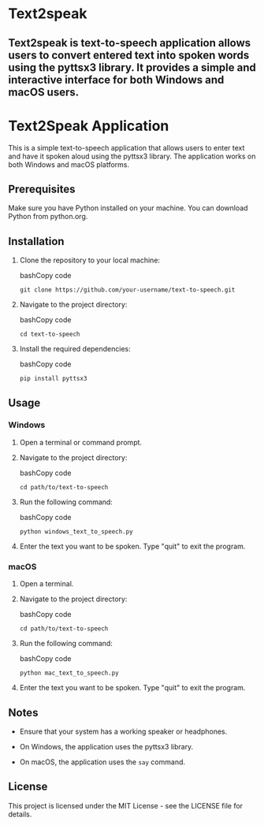 # Text2speak
Text2speak is text-to-speech application allows users to convert entered text into spoken words using the pyttsx3 library. It provides a simple and interactive interface for both Windows and macOS users.
---

# Text2Speak Application

This is a simple text-to-speech application that allows users to enter text and have it spoken aloud using the pyttsx3 library. The application works on both Windows and macOS platforms.

## Prerequisites

Make sure you have Python installed on your machine. You can download Python from python.org.

## Installation

1. Clone the repository to your local machine:
    
    bashCopy code
    
    `git clone https://github.com/your-username/text-to-speech.git`
    
2. Navigate to the project directory:
    
    bashCopy code
    
    `cd text-to-speech`
    
3. Install the required dependencies:
    
    bashCopy code
    
    `pip install pyttsx3`
    

## Usage

### Windows

1. Open a terminal or command prompt.
    
2. Navigate to the project directory:
    
    bashCopy code
    
    `cd path/to/text-to-speech`
    
3. Run the following command:
    
    bashCopy code
    
    `python windows_text_to_speech.py`
    
4. Enter the text you want to be spoken. Type "quit" to exit the program.
    

### macOS

1. Open a terminal.
    
2. Navigate to the project directory:
    
    bashCopy code
    
    `cd path/to/text-to-speech`
    
3. Run the following command:
    
    bashCopy code
    
    `python mac_text_to_speech.py`
    
4. Enter the text you want to be spoken. Type "quit" to exit the program.
    

## Notes

- Ensure that your system has a working speaker or headphones.
    
- On Windows, the application uses the pyttsx3 library.
    
- On macOS, the application uses the `say` command.
    

## License

This project is licensed under the MIT License - see the LICENSE file for details.
